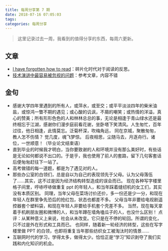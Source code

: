```yaml
---
title: 每周分享第 7 期
date: 2018-07-16 07:05:03
tags:
categories: 每周分享
---
```


 > 这里记录过去一周，我看到的值得分享的东西，每周六更新。

## 文章
- [I have forgotten how to read]( https://ift.tt/2EV2F86)：碎片化时代对于阅读的反思。
- [技术演讲中最容易被忽视的问题](http://blog.devtang.com/2016/06/05/tech-talk-notes/)：参考文章，内容不错

## 金句
- 感谢大学四年里遇到的所有人，或萍水，或至交；或平平淡淡四年的柴米油盐，或惊鸿一瞥不期的遇见；或心酸的讥讽，不屑的嘲笑；或热情的洋溢，真心的赞美；所有形形色色的人和林林总总的事，无论是相逢于青山绿水还是最终相忘于江湖，感谢你们漫步庭前看花谢，坐卧塔下笑清风。人生匆忙，百年过往，他日相逢，此情莫忘。泛菊杯深，吹梅角远， 同在京城，聚散匆匆， 教人怎不伤情？ 觉几度，魂飞梦惊。 后夜相思，尘随马去，月逐舟行。诸位，一世顺意！（毕业论文结束语）
- 直到毕业的时候我才明白，当你要致谢的人和环境并没有那么美好时，有些话是无论如何都说不出口的。于是乎，我也使用了前人的套路，留下几句客套话后便匆匆赶往下一站了。
- 高考做错的每一道题，都是为了遇见对的人。
- 那些办公室的白领们，总是自以为自己的表现领先于父母。认为父母落伍了……其实，这不过是因为经济结构转型造成的误会而已。 现在各种写字楼里格子间里，哼哧哼哧做重复 ppt 的年轻人，和当年踩着缝纫机的女工们，其实没有本质区别。 同理，当年父母在菜场讨价还价，多一份还是少一分，和现在年轻人在群里争先恐后的抢红包，状态也都差不多。 父母当年非要给电视剧遥控器套个塑料袋，和现在年轻人非要给手机套个壳差不多。 当然，现在每天拿着手机刷朋友圈和微博的人，和当年蹲在墙角嗑瓜子的人，也没什么区别！ 点评：从某种意义上来说，社会从未改变。它只是在不停的轮回。所谓的变化，只不过是外在形式和工具而已。 也同样，随着新一轮经济的转型，这些在写字楼里做 PPT 的白领，也即将重复当年那些纺织女工被淘汰时的情景……
- 互联网时代的学习，学得太多，做得太少。恰恰正是“学习”知识剥夺了我们实践和内化知识的机会。







